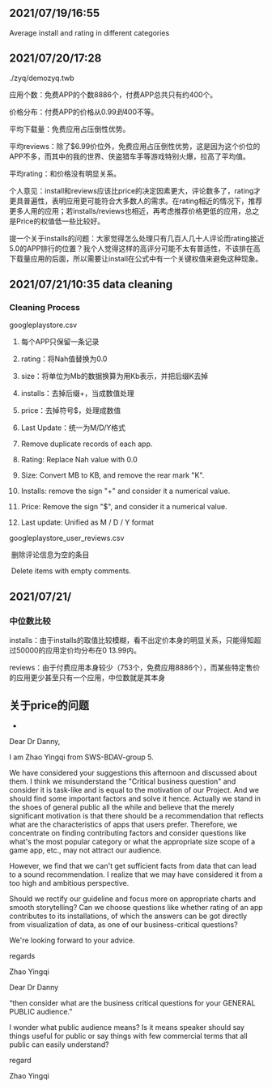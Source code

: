 ## 2021/07/19/16:55 

Average install and rating in different categories

## 2021/07/20/17:28	

./zyq/demozyq.twb

应用个数：免费APP的个数8886个，付费APP总共只有约400个。

价格分布：付费APP的价格从$0.99到$400不等。

平均下载量：免费应用占压倒性优势。

平均reviews：除了$6.99价位外，免费应用占压倒性优势，这是因为这个价位的APP不多，而其中的我的世界、侠盗猎车手等游戏特别火爆，拉高了平均值。

平均rating：和价格没有明显关系。

个人意见：install和reviews应该比price的决定因素更大，评论数多了，rating才更具普遍性，表明应用更可能符合大多数人的需求。在rating相近的情况下，推荐更多人用的应用；若installs/reviews也相近，再考虑推荐价格更低的应用，总之是Price的权值低一些比较好。

提一个关于installs的问题：大家觉得怎么处理只有几百人几十人评论而rating接近5.0的APP排行的位置？我个人觉得这样的高评分可能不太有普适性，不该排在高下载量应用的后面，所以需要让install在公式中有一个关键权值来避免这种现象。

## 2021/07/21/10:35	data cleaning

### Cleaning Process

googleplaystore.csv

1. 每个APP只保留一条记录
2. rating：将Nah值替换为0.0
3. size：将单位为Mb的数据换算为用Kb表示，并把后缀K去掉
4. installs：去掉后缀+，当成数值处理
5. price：去掉符号$，处理成数值
6. Last Update：统一为M/D/Y格式



1. Remove duplicate records of each app.
2. Rating: Replace Nah value with 0.0
3. Size: Convert MB to KB, and remove the rear mark "K".
4. Installs: remove the sign "+" and consider it a numerical value.
5. Price: Remove the sign "$", and consider it a numerical value.
6. Last update: Unified as M / D / Y format

googleplaystore_user_reviews.csv

​			删除评论信息为空的条目

​			Delete items with empty comments.

## 2021/07/21/

### 中位数比较

installs：由于installs的取值比较模糊，看不出定价本身的明显关系，只能得知超过50000的应用定价均分布在$0~$13.99内。

reviews：由于付费应用本身较少（753个，免费应用8886个），而某些特定售价的应用更少甚至只有一个应用，中位数就是其本身

## 关于price的问题

- 



Dear Dr Danny,

I am Zhao Yingqi from SWS-BDAV-group 5.

We have considered your suggestions this afternoon and discussed about them. I think we misunderstand the "Critical business question" and consider it is task-like and is equal to the motivation of our Project. And we should find some important factors and solve it hence. Actually we stand in the shoes of general public all the while and believe that the merely significant motivation is that there should be a recommendation that reflects what are the characteristics of apps that users prefer. Therefore, we concentrate on finding contributing factors and consider questions like what's the most popular category or what the appropriate size scope of a game app, etc.,  may not attract our audience.

However, we find that we can't get sufficient facts from data that can lead to a sound recommendation. I realize that we may have considered it from a too high and ambitious perspective.

Should we rectify our guideline and focus more on appropriate charts and smooth storytelling? Can we choose questions like whether rating of an app contributes to its installations, of which the answers can be got directly from visualization of data, as one of our business-critical questions?

We're looking forward to your advice.

regards

Zhao Yingqi





Dear Dr Danny

“then consider what are the business critical questions for your GENERAL PUBLIC audience.”

I wonder what public audience means? Is it means speaker should say things useful for public or say things with few commercial terms that all public can easily understand?

regard

Zhao Yingqi
